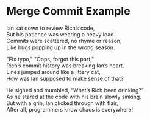 # Merge Commit Example

Ian sat down to review Rich’s code,  
But his patience was wearing a heavy load.  
Commits were scattered, no rhyme or reason,  
Like bugs popping up in the wrong season.  

"Fix typo," "Oops, forgot this part,"  
Rich’s commit history was breaking Ian’s heart.  
Lines jumped around like a jittery cat,  
How was Ian supposed to make sense of that?  

He sighed and mumbled, “What’s Rich been drinking?”  
As he stared at the code with his brain slowly sinking.  
But with a grin, Ian clicked through with flair,  
After all, programmers know chaos is everywhere!  

